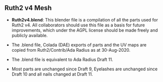 ## Ruth2 v4 Mesh

* **Ruth2v4.blend**: This blender file is a compilation of all the parts
  used for Ruth2 v4. All collaborators should use this file as a basis for
  future improvements, which under the AGPL license should be made freely
  and publicly available.

* The .blend file, Colada (DAE) exports of parts and the UV maps
  are copied from Ruth2/Contrib/Ada Radius as at 30-Aug-2020.

* The .blend file is equivalent to Ada Radius Draft 11.

* Most parts are unchanged since Draft 9, Eyelashes are unchanged
  since Draft 10 and all nails changed at Draft 11.
